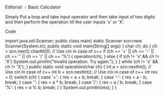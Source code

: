 Editorial: 💡 Basic Calculator

Simply Put a loop and take input operator and then take input of two digits and then perform the operation till the user inputs 'x' or 'X'.

Code

import java.util.Scanner;
public class main{
   static Scanner scn=new Scanner(System.in);
    public static void main(String[] args) {
        char ch;
        do {
            ch = scn.next().charAt(0);  // Use cin in case of c++
            if (ch == '+' || ch == '-' || ch == '' || ch == '/' || ch == '%') {
                operation(ch);
            } else {
                if (ch != 'x' && ch != 'X')
                    System.out.println("Invalid operation. Try again.");
            }
        } while (ch != 'x' && ch != 'X');
    }
    public static void operation(char ch) {
        int a = scn.nextInt(); // Use cin in case of c++
        int b = scn.nextInt(); // Use cin in case of c++
        int res = 0;
        switch (ch) {
        case '+': {
            res = a + b;
            break;
        }
        case '-': {
            res = a - b;
            break;
        }
        case '': {
            res = a * b;
            break;
        }
        case '/': {
            res = a / b;
            break;
        }
        case '%': {
            res = a % b;
            break;
        }
        }
        System.out.println(res);
    }
}